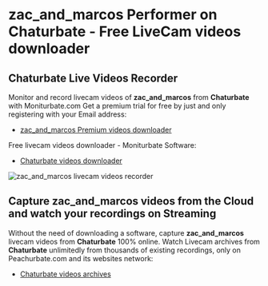 # zac_and_marcos Performer on Chaturbate - Free LiveCam videos downloader

## Chaturbate Live Videos Recorder

Monitor and record livecam videos of **zac_and_marcos** from **Chaturbate** with Moniturbate.com
Get a premium trial for free by just and only registering with your Email address:
* [zac_and_marcos Premium videos downloader](https://moniturbate.com/request-demo-licence-key.html)

Free livecam videos downloader - Moniturbate Software:
* [Chaturbate videos downloader](https://moniturbate.com/moniturbate-download-software.html)

![zac_and_marcos livecam videos recorder](https://peachurnet.com/templates/moniturbate-software.png)


## Capture zac_and_marcos videos from the Cloud and watch your recordings on Streaming

Without the need of downloading a software, capture **zac_and_marcos** livecam videos from **Chaturbate** 100% online.
Watch Livecam archives from **Chaturbate** unlimitedly from thousands of existing recordings, only on Peachurbate.com and its websites network:
* [Chaturbate videos archives](https://peachurnet.com/)
